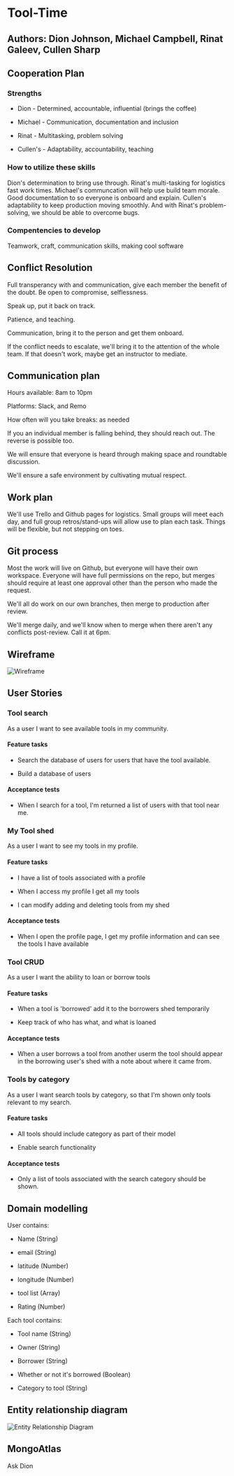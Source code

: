 # Tool-Time

## Authors: Dion Johnson, Michael Campbell, Rinat Galeev, Cullen Sharp

## Cooperation Plan

### Strengths

- Dion - Determined, accountable, influential (brings the coffee)

- Michael - Communication, documentation and inclusion

- Rinat - Multitasking, problem solving

- Cullen's - Adaptability, accountability, teaching

### How to utilize these skills

Dion's determination to bring use through. Rinat's multi-tasking for logistics fast work times. Michael's communcation will help use build team morale. Good documentation to so everyone is onboard and explain. Cullen's adaptability to keep production moving smoothly. And with Rinat's problem-solving, we should be able to overcome bugs.

### Compentencies to develop

Teamwork, craft, communication skills, making cool software

## Conflict Resolution

Full transperancy with and communication, give each member the benefit of the doubt. Be open to compromise, selflessness.

Speak up, put it back on track.

Patience, and teaching.

Communication, bring it to the person and get them onboard.

If the conflict needs to escalate, we'll bring it to the attention of the whole team. If that doesn't work, maybe get an instructor to mediate.

## Communication plan

Hours available: 8am to 10pm

Platforms: Slack, and Remo

How often will you take breaks: as needed

If you an individual member is falling behind, they should reach out. The reverse is possible too.

We will ensure that everyone is heard through making space and roundtable discussion.

We'll ensure a safe environment by cultivating mutual respect.

## Work plan

We'll use Trello and Github pages for logistics. Small groups will meet each day, and full group retros/stand-ups will allow use to plan each task. Things will be flexible, but not stepping on toes.

## Git process

Most the work will live on Github, but everyone will have their own workspace. Everyone will have full permissions on the repo, but merges should require at least one approval other than the person who made the request.

We'll all do work on our own branches, then merge to production after review.

We'll merge daily, and we'll know when to merge when there aren't any conflicts post-review. Call it at 6pm.

## Wireframe

![Wireframe](wireframe.png)

## User Stories

### Tool search

As a user I want to see available tools in my community.

#### **Feature tasks**

- Search the database of users for users that have the tool available.

- Build a database of users

#### **Acceptance tests**

- When I search for a tool, I'm returned a list of users with that tool near me.

### My Tool shed

As a user I want to see my tools in my profile.

#### **Feature tasks**

- I have a list of tools associated with a profile

- When I access my profile I get all my tools

- I can modify adding and deleting tools from my shed

#### **Acceptance tests**

- When I open the profile page, I get my profile information and can see the tools I have available

### Tool CRUD

As a user I want the ability to loan or borrow tools

#### **Feature tasks**

- When a tool is 'borrowed' add it to the borrowers shed temporarily

- Keep track of who has what, and what is loaned

#### **Acceptance tests**

- When a user borrows a tool from another userm the tool should appear in the borrowing user's shed with a note about where it came from.

### Tools by category

As a user I want search tools by category, so that I'm shown only tools relevant to my search.

#### **Feature tasks**

- All tools should include category as part of their model

- Enable search functionality

#### **Acceptance tests**

- Only a list of tools associated with the search category should be shown.

## Domain modelling

User contains:

- Name (String)

- email (String)

- latitude (Number)

- longitude (Number)

- tool list (Array)

- Rating (Number)

Each tool contains:

- Tool name (String)

- Owner (String)

- Borrower (String)

- Whether or not it's borrowed (Boolean)

- Category to tool (String)

## Entity relationship diagram

![Entity Relationship Diagram](ER-Diagram.png)

## MongoAtlas 
Ask Dion
